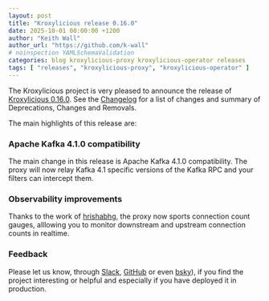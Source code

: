 ```yaml
---
layout: post
title: "Kroxylicious release 0.16.0"
date: 2025-10-01 00:00:00 +1200
author: "Keith Wall"
author_url: "https://github.com/k-wall"
# noinspection YAMLSchemaValidation
categories: blog kroxylicious-proxy kroxylicious-operator releases
tags: [ "releases", "kroxylicious-proxy", "kroxylicious-operator" ]
---
```


The Kroxylicious project is very pleased to announce the release
of [Kroxylicious 0.16.0](https://github.com/kroxylicious/kroxylicious/releases/tag/v0.16.0). See
the [Changelog](https://github.com/kroxylicious/kroxylicious/blob/main/CHANGELOG.md#0160) for a list of changes and
summary of Deprecations, Changes and Removals.

The main highlights of this release are:

### Apache Kafka 4.1.0 compatibility

The main change in this release is Apache Kafka 4.1.0 compatibility.  The proxy will now relay Kafka 4.1 specific versions of the Kafka RPC and your filters can intercept them.

### Observability improvements

Thanks to the work of [hrishabhg](https://github.com/hrishabhg), the proxy now sports connection count gauges, alllowing you to monitor downstream and upstream connection counts in realtime.

### Feedback

Please let us know,
through [Slack](https://kroxylicious.slack.com), [GitHub](https://github.com/kroxylicious/kroxylicious/issues) or
even [bsky](https://bsky.app/profile/kroxylicious.io)), if you find the project interesting or helpful and especially if
you have deployed it in production.
